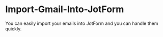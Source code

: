 # Import-Gmail-Into-JotForm
You can easily import your emails into JotForm and you can handle them quickly.
